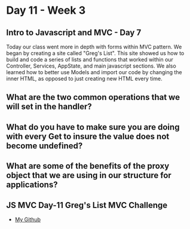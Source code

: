 # Day 11 - Week 3
## Intro to Javascript and MVC - Day 7
Today our class went more in depth with forms within MVC pattern. We began by creating a site called "Greg's List". This site showed us how to build and code a series of lists and functions that worked within our Controller, Services, AppState, and main javascript sections. We also learned how to better use Models and import our code by changing the inner HTML, as opposed to just creating new HTML every time.
## What are the two common operations that we will set in the handler?

## What do you have to make sure you are doing with every Get to insure the value does not become undefined?

## What are some of the benefits of the proxy object that we are using in our structure for applications?

## JS MVC Day-11 Greg's List MVC Challenge
- [My Github](https://github.com/JonesyJava/latewinter2021-gregslist.git)